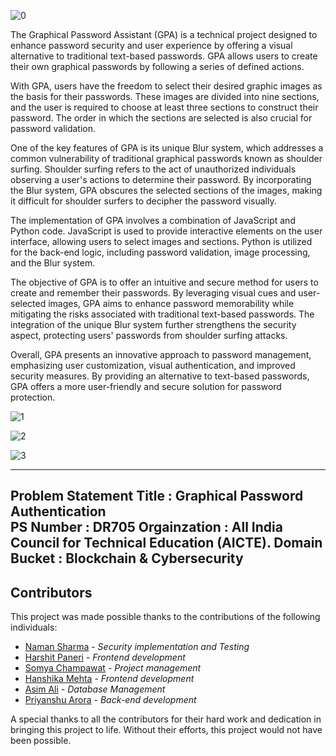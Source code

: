 ![0](https://github.com/Naman-sharma00100/Graphical-Password-Authentication-System/assets/84118525/b60c1579-30f4-4699-8053-69547355873c)


The Graphical Password Assistant (GPA) is a technical project designed to enhance password security and user experience by offering a visual alternative to traditional text-based passwords. GPA allows users to create their own graphical passwords by following a series of defined actions.

With GPA, users have the freedom to select their desired graphic images as the basis for their passwords. These images are divided into nine sections, and the user is required to choose at least three sections to construct their password. The order in which the sections are selected is also crucial for password validation.

One of the key features of GPA is its unique Blur system, which addresses a common vulnerability of traditional graphical passwords known as shoulder surfing. Shoulder surfing refers to the act of unauthorized individuals observing a user's actions to determine their password. By incorporating the Blur system, GPA obscures the selected sections of the images, making it difficult for shoulder surfers to decipher the password visually.

The implementation of GPA involves a combination of JavaScript and Python code. JavaScript is used to provide interactive elements on the user interface, allowing users to select images and sections. Python is utilized for the back-end logic, including password validation, image processing, and the Blur system.

The objective of GPA is to offer an intuitive and secure method for users to create and remember their passwords. By leveraging visual cues and user-selected images, GPA aims to enhance password memorability while mitigating the risks associated with traditional text-based passwords. The integration of the unique Blur system further strengthens the security aspect, protecting users' passwords from shoulder surfing attacks.

Overall, GPA presents an innovative approach to password management, emphasizing user customization, visual authentication, and improved security measures. By providing an alternative to text-based passwords, GPA offers a more user-friendly and secure solution for password protection.

![1](https://github.com/Naman-sharma00100/Graphical-Password-Authentication-System/assets/84118525/3b385c83-85c5-478f-9f88-f8e5e80f1324)

![2](https://github.com/Naman-sharma00100/Graphical-Password-Authentication-System/assets/84118525/bf16bf4e-0cc0-4ea4-8aa0-1a47bf5e190c)

![3](https://github.com/Naman-sharma00100/Graphical-Password-Authentication-System/assets/84118525/bfbdbd6d-fbc3-4ed2-9ea3-cf66d124d987)



---
Problem Statement Title : Graphical Password Authentication  
PS Number : DR705 
Orgainzation : All India Council for Technical Education (AICTE). 
Domain Bucket : Blockchain & Cybersecurity
---


## Contributors

This project was made possible thanks to the contributions of the following individuals:

- [Naman Sharma](https://github.com/Naman-sharma00100) - *Security implementation and Testing*
- [Harshit Paneri](https://github.com/harshit-paneri) - *Frontend development*
- [Somya Champawat](https://github.com/username3) - *Project management*
- [Hanshika Mehta](https://github.com/username4) - *Frontend development*
- [Asim Ali](https://github.com/username5) - *Database Management*
- [Priyanshu Arora](https://github.com/username6) - *Back-end development*

A special thanks to all the contributors for their hard work and dedication in bringing this project to life. Without their efforts, this project would not have been possible.

